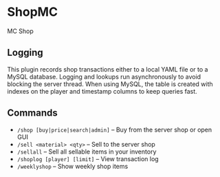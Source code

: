 # ShopMC
MC Shop
## Logging
This plugin records shop transactions either to a local YAML file or to a
MySQL database. Logging and lookups run asynchronously to avoid blocking the
server thread. When using MySQL, the table is created with indexes on the
player and timestamp columns to keep queries fast.
## Commands
- `/shop [buy|price|search|admin]` – Buy from the server shop or open GUI
- `/sell <material> <qty>` – Sell to the server shop
- `/sellall` – Sell all sellable items in your inventory
- `/shoplog [player] [limit]` – View transaction log
- `/weeklyshop` – Show weekly shop items

